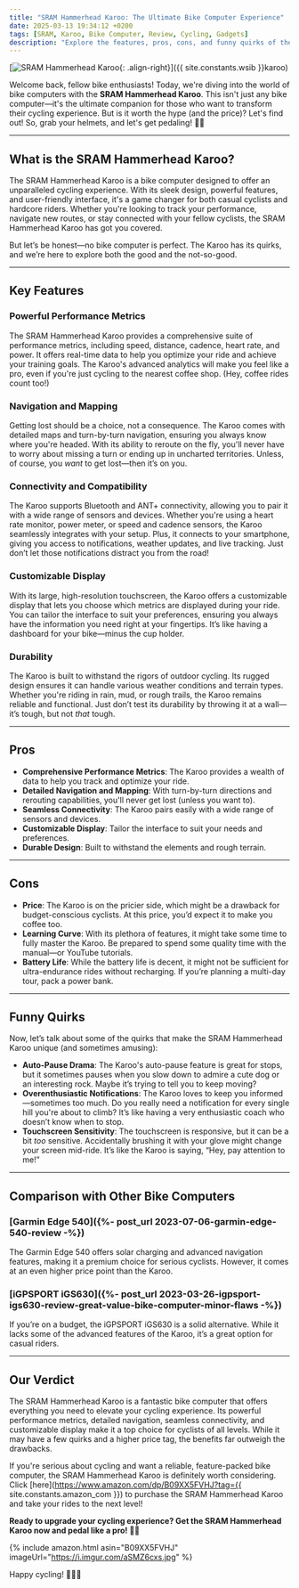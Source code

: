 ```yaml
---
title: "SRAM Hammerhead Karoo: The Ultimate Bike Computer Experience"
date: 2025-03-13 19:34:12 +0200
tags: [SRAM, Karoo, Bike Computer, Review, Cycling, Gadgets]
description: "Explore the features, pros, cons, and funny quirks of the SRAM Hammerhead Karoo bike computer in this epic review."
---
```


[![SRAM Hammerhead Karoo](https://i.imgur.com/6JDDmDgm.jpeg){: .align-right}]({{ site.constants.wsib }}karoo)

Welcome back, fellow bike enthusiasts! Today, we're diving into the world of bike computers with the **SRAM Hammerhead Karoo**. This isn't just any bike computer—it's the ultimate companion for those who want to transform their cycling experience. But is it worth the hype (and the price)? Let's find out! So, grab your helmets, and let's get pedaling! 🚴‍♂️

---

## What is the SRAM Hammerhead Karoo?

The SRAM Hammerhead Karoo is a bike computer designed to offer an unparalleled cycling experience. With its sleek design, powerful features, and user-friendly interface, it's a game changer for both casual cyclists and hardcore riders. Whether you're looking to track your performance, navigate new routes, or stay connected with your fellow cyclists, the SRAM Hammerhead Karoo has got you covered.

But let’s be honest—no bike computer is perfect. The Karoo has its quirks, and we’re here to explore both the good and the not-so-good.

---

## Key Features

### Powerful Performance Metrics

The SRAM Hammerhead Karoo provides a comprehensive suite of performance metrics, including speed, distance, cadence, heart rate, and power. It offers real-time data to help you optimize your ride and achieve your training goals. The Karoo's advanced analytics will make you feel like a pro, even if you're just cycling to the nearest coffee shop. (Hey, coffee rides count too!)

### Navigation and Mapping

Getting lost should be a choice, not a consequence. The Karoo comes with detailed maps and turn-by-turn navigation, ensuring you always know where you're headed. With its ability to reroute on the fly, you'll never have to worry about missing a turn or ending up in uncharted territories. Unless, of course, you *want* to get lost—then it’s on you.

### Connectivity and Compatibility

The Karoo supports Bluetooth and ANT+ connectivity, allowing you to pair it with a wide range of sensors and devices. Whether you're using a heart rate monitor, power meter, or speed and cadence sensors, the Karoo seamlessly integrates with your setup. Plus, it connects to your smartphone, giving you access to notifications, weather updates, and live tracking. Just don’t let those notifications distract you from the road!

### Customizable Display

With its large, high-resolution touchscreen, the Karoo offers a customizable display that lets you choose which metrics are displayed during your ride. You can tailor the interface to suit your preferences, ensuring you always have the information you need right at your fingertips. It’s like having a dashboard for your bike—minus the cup holder.

### Durability

The Karoo is built to withstand the rigors of outdoor cycling. Its rugged design ensures it can handle various weather conditions and terrain types. Whether you're riding in rain, mud, or rough trails, the Karoo remains reliable and functional. Just don’t test its durability by throwing it at a wall—it’s tough, but not *that* tough.

---

## Pros

- **Comprehensive Performance Metrics**: The Karoo provides a wealth of data to help you track and optimize your ride.
- **Detailed Navigation and Mapping**: With turn-by-turn directions and rerouting capabilities, you'll never get lost (unless you want to).
- **Seamless Connectivity**: The Karoo pairs easily with a wide range of sensors and devices.
- **Customizable Display**: Tailor the interface to suit your needs and preferences.
- **Durable Design**: Built to withstand the elements and rough terrain.

---

## Cons

- **Price**: The Karoo is on the pricier side, which might be a drawback for budget-conscious cyclists. At this price, you’d expect it to make you coffee too.
- **Learning Curve**: With its plethora of features, it might take some time to fully master the Karoo. Be prepared to spend some quality time with the manual—or YouTube tutorials.
- **Battery Life**: While the battery life is decent, it might not be sufficient for ultra-endurance rides without recharging. If you’re planning a multi-day tour, pack a power bank.

---

## Funny Quirks

Now, let’s talk about some of the quirks that make the SRAM Hammerhead Karoo unique (and sometimes amusing):

- **Auto-Pause Drama**: The Karoo's auto-pause feature is great for stops, but it sometimes pauses when you slow down to admire a cute dog or an interesting rock. Maybe it’s trying to tell you to keep moving?
- **Overenthusiastic Notifications**: The Karoo loves to keep you informed—sometimes too much. Do you really need a notification for every single hill you're about to climb? It’s like having a very enthusiastic coach who doesn’t know when to stop.
- **Touchscreen Sensitivity**: The touchscreen is responsive, but it can be a bit *too* sensitive. Accidentally brushing it with your glove might change your screen mid-ride. It’s like the Karoo is saying, “Hey, pay attention to me!”

---

## Comparison with Other Bike Computers

### [Garmin Edge 540]({%- post_url 2023-07-06-garmin-edge-540-review -%})
The Garmin Edge 540 offers solar charging and advanced navigation features, making it a premium choice for serious cyclists. However, it comes at an even higher price point than the Karoo.

### [iGPSPORT iGS630]({%- post_url 2023-03-26-igpsport-igs630-review-great-value-bike-computer-minor-flaws -%})
If you’re on a budget, the iGPSPORT iGS630 is a solid alternative. While it lacks some of the advanced features of the Karoo, it’s a great option for casual riders.

---

## Our Verdict

The SRAM Hammerhead Karoo is a fantastic bike computer that offers everything you need to elevate your cycling experience. Its powerful performance metrics, detailed navigation, seamless connectivity, and customizable display make it a top choice for cyclists of all levels. While it may have a few quirks and a higher price tag, the benefits far outweigh the drawbacks.

If you're serious about cycling and want a reliable, feature-packed bike computer, the SRAM Hammerhead Karoo is definitely worth considering. Click [here](https://www.amazon.com/dp/B09XX5FVHJ?tag={{ site.constants.amazon_com }}) to purchase the SRAM Hammerhead Karoo and take your rides to the next level!

**Ready to upgrade your cycling experience? Get the SRAM Hammerhead Karoo now and pedal like a pro! 🚴‍♂️**

{% include amazon.html asin="B09XX5FVHJ" imageUrl="https://i.imgur.com/aSMZ6cxs.jpg" %}

Happy cycling! 🚴‍♂️💨